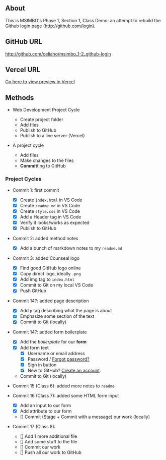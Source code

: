 ## About
This is MSIMBO's Phase 1, Section 1, Class Demo: an attempt to rebuild the Github login page (<a href="http://github.com/login" target="_blank">http://github.com/login</a>).

## GitHub URL
<a href="http://github.com/celiaho/msimbo_1-2_github-login" target="_blank">http://github.com/celiaho/msimbo_1-2_github-login</a>

## Vercel URL
<a href="http://1-2-github-login.vercel.app/" target="_blank">Go here to view preview in Vercel</a>


## Methods
- Web Development Project Cycle
    - Create project folder
    - Add files
    - Publish to GitHub
    - Publish to a live server  (Vercel)

- A project cycle
    - Add files
    - Make changes to the files
    - **Commit**ting to GitHub


### Project Cycles
- Commit 1: first commit
    - [x] Create `index.html` in VS Code
    - [x] Create `readme.md` in VS Code
    - [x] Create `style.css` in VS Code
    - [x] Add a Header tag in VS Code
    - [x] Verify it looks/works as expected
    - [x] Publish to GitHub

- Commit 2: added method notes
    - [x] Add a bunch of markdown notes to my `readme.md`

- Commit 3: added Counseal logo
    - [x] Find good GitHub logo online
    - [x] Copy direct logo, ideally `.png` 
    - [x] Add img tag to `index.html`
    - [x] Commit to Git on my local VS Code
    - [x] Push GitHub

- Commit 14?: added page description
    - [x] Add `p` tag describing what the page is about
    - [x] Emphasize some section of the text
    - [x] Commit to Git (locally)

- Commit 14?: added form boilerplate
    - [x] Add the *boilerplate* for our **form**
    - [x] Add form text
        - [x] Username or email address
        - [x] Password / <a href="http://github.com/password_reset">Forgot password?</a>
        - [x] Sign in button
        - [x] New to GitHub? <a href="http://github.com/signup?source=login">Create an account</a>. 
    - Commit to Git (locally)
    
- Commit 15 (Class 6): added more notes to `readme`

- Commit 16 (Class 7): added some HTML form input
    - [x] Add an input to our form
    - [x] Add attribute to our form
    - [] Commit (Stage + Commit with a message) our work (locally) 

- Commit 17 (Class 8):
    - [] Add 1 more additional file
    - [] Add some stuff to the file
    - [] Commit our work
    - [] Push all our work to GitHub